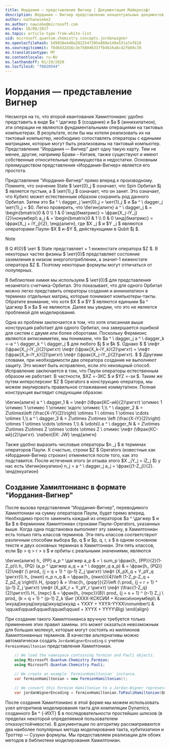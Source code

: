 ```yaml
---
title: Иордания — представление Вигнер | Документация Майкрософт
description: Иордания — Вигнер представление концептуальных документов
author: nathanwiebe2
ms.author: nawiebe@microsoft.com
ms.date: 10/09/2017
ms.topic: article-type-from-white-list
uid: microsoft.quantum.chemistry.concepts.jordanwigner
ms.openlocfilehash: 5d9038e440a2022547395e889e149a531a7ef818
ms.sourcegitcommit: f8d6d32d16c3e758046337fb4b16a8c42fb04c39
ms.translationtype: MT
ms.contentlocale: ru-RU
ms.lasthandoff: 01/29/2020
ms.locfileid: "76820544"
---
```

# <a name="jordan-wigner-representation"></a>Иордания — представление Вигнер

Несмотря на то, что второй квантования Хамилтонианс удобно представить в виде $a ^ \дагжер $ (создание) и $a $ (аннихилатион), эти операции не являются фундаментальными операциями на тактовых компьютерах.
В результате, если бы мы хотели реализовать их на тактовый компьютер, необходимо сопоставлять операторы с едиными матрицами, которые могут быть реализованы на тактовый компьютер.
Представление "Иордания — Вигнер" дает одну такую карту.
Тем не менее, другие, например Брави – Китаев, также существуют и имеют собственные относительные преимущества и недостатки.
Основным преимуществом представления «Иордания-Вигнер» является его простота.

Представление "Иордания-Вигнер" прямо вперед к производному.
Помните, что значение State $ \кет{0}_j $ означает, что Spin Орбитал $j $ является пустым, а $ \кет{1}_j $ означает, что он занят.
Это означает, что Кубитс может естественным образом сохранить род данного Орбитал.
Затем это $a ^ \ dagger_j \кет{0}_j = \кет{1}_j $ и $a ^ \ dagger_j \кет{1}_j = $0.
Легко проверить, что \бегин{алигн} a ^ \ dagger_j & = \begin{bmatrix}0 & 0 \\\ 1 & 0 \енд{бматрикс} = \фрак{X_j-iY_j}{2}\нонумбер\\\\ a_j & = \begin{bmatrix}0 & 1 \\\ 0 & 0 \енд{бматрикс} = \фрак{X_j + iY_j}{2}, \енд{алигн}, где $X _j $ и $Y _j $ являются операторами Паули-$X $ и-$Y $, действующими в Qubit $j $.

>[!NOTE]
> В Q #{0}$ \кет $ State представляет + 1 еиженстате оператора $Z $. В некоторых частях физикы $ \кет{0}$ представляет состояние заземления в низком энергопотреблении, а значит-1 еиженстате оператора $Z $. Поэтому некоторые формулы могут отличаться от популярных.

В библиотеке химия мы используем $ \кет{0}$ для представления незанятого счетчика-Орбитал.
Это показывает, что для одного Орбитал можно легко представить операторы создания и аннихилатион в терминах отдельных матриц, которые понимают компьютеры-такты.
Обратите внимание, что хотя $X $ и $Y $ являются едиными $a ^ \дагжер $ и $a $ не являются.
Далее мы увидим, что это не является проблемой для моделирования.

Одна из проблем заключается в том, что хотя описанная выше конструкция работает для одного Орбитал, она завершается ошибкой для систем с двумя или более оборотами.
Поскольку Фермионс являются антисимметик, мы понимаем, что $a ^ \ dagger_j a ^ \ dagger_k =-a ^ \ dagger_k ^ \ dagger_j $ для любого $j $ и $k $.
Однако $ $ \лефт (\фрак{X_j-iY_j}{2}\ригхт) \лефт (\фрак{X_k-iY_k}{2}\ригхт) = \лефт (\фрак{X_k-iY_k}{2}\ригхт) \лефт (\фрак{X_j-iY_j}{2}\ригхт).
$ $ Другими словами, при необходимости два оператора создания не выполняют защиту.
Это может быть исправлено, если это неизящный способ.
Исправление заключается в том, что Паули операторы естественным образом не работает.
В частности, $XZ =-ЗКС $ и $YZ =-зи $.
Таким же путем интерсперсинг $Z $ Operators в конструкцию оператора, мы можем эмулировать правильное сглаживание коммутатион.
Полная конструкция выглядит следующим образом: 

\бегин{алигн} a ^ \ dagger_1 & = \лефт (\Фрак{КС-ий}{2}\ригхт) \отимес 1 \отимес 1 \отимес 1 \отимес \кдотс \отимес 1,\\\\ ^ \ dagger_2 & = Z\otimes\left (\frac{X-iY}{2}\right) \otimes 1 \ otimes 1 \otimes \cdots \otimes 1,\\\\ a ^ \ dagger_3 & = Z\otimes Z\otimes \left (\frac{X-iY}{2}\right) \otimes 1 \otimes \cdots \otimes 1,\\\\ & \vdots\\\\ a ^ \ dagger_N & = Z\otimes Z\otimes Z\otimes Z \otimes \cdots \otimes Z \ отимес \лефт (\Фрак{КС-ий}{2}\ригхт). \лабел{ЕК: JW} \енд{алигн}

Также удобно выразить числовые операторы $n _j $ в терминах операторов Паули.
К счастью, строки $Z $ Operators (известные как «Иордания-Вигнер строки») отменяются после того, как это подставится.
После истечения этого (и отзыва этого $X _jY_j = iZ_j $) у нас есть \бегин{екуатион} n_j = a ^ \ dagger_j a_j = \фрак{(1-Z_j)}{2}.
\енд{екуатион}


## <a name="constructing-hamiltonians-in-jordan-wigner-representation"></a>Создание Хамилтонианс в формате "Иордания-Вигнер"

После вызова представления "Иордания-Вигнер", переводимого Хамилтониан на сумму операторов Паули, будет прямо вперед.
Необходимо просто заменить каждый из операторов $a ^ \дагжер $ и $a $ в Фермионик Хамилтониан строками Паули-Operators, указанных выше.
Когда одна подстановка выполняет эту замену, в Хамилтониан есть только пять классов терминов.
Эти пять классов соответствуют различным способам выбора $p, q $ и $p, q, r, s $ в одном основном тексте и двух основных терминах в Хамилтониан.
Эти пять классов, если $p > q > r > s $ и орбиты с реальными значениями, являются

\бегин{алигн} h_ {PP} a_p ^ \дагжер a_p & = \ sum_p \фрак{h_ {PP}}{2}(1-Z_p)\\\\ h_ {PQ} (a_p ^ \дагжер a_q + a ^ \ dagger_q a_p) & = \фрак{h_ {PQ}}{2}\лефт (\ prod_ {j = q + 1} ^ {p-1} Z_j \ригхт) \лефт (X_pX_q + Y_pY_q \ригхт)\\\\ h_ {пккп} n_p n_q & = \фрак{h_ {пккп}}{4}\left (1-Z_p-Z_q + Z_pZ_q \right)\\\\ H_ {pqqr} & = \frac{h_ {pqqr}}{2}\left (\ prod_ {j = r + 1} ^ {p-1} Z_j \ригхт) \лефт (X_pX_r + Y_pY_r \ригхт) \лефт (\frac{1-Z_q}{2}\ригхт)\\\\ H_ {пкрс} & = \фрак{h_ {пкрс}}{8}\ prod_ {j = s + 1} ^ {r-1} Z_j \ prod_ {k = q + 1} ^ {p-1} Z_k \Биг (XXXX-КСКСИИ + Ксикси\нонумбер\\\\ & \ккуад\ккуад\ккуад\ккуад\ккуад + YXXY + YXYX-YYXX\nonumber\\\\ & \qquad\qquad\qquad\qquad\qquad + XYYX + YYYY\Big) \end{align}

При создании такого Хамилтонианса вручную требуется только применение этих правил замены. это может оказаться невозможным для больших молекул, которые могут состоять из миллионов Хамилтонианных терминов.
В качестве альтернативы можно автоматически создать `JordanWignerEncoding` с учетом `FermionHamiltonian` представления Хамилтониан.

```csharp
    // We load the namespace containing fermion and Pauli objects. 
    using Microsoft.Quantum.Chemistry.Fermion;
    using Microsoft.Quantum.Chemistry.Pauli;
    
    // We create an example `FermionHamiltonian` instance.
    var fermionHamiltonian = new FermionHamiltonian();

    // We convert this Fermion Hamiltonian to a Jordan-Wigner representation.
    var jordanWignerEncoding = fermionHamiltonian.ToPauliHamiltonian(QubitEncoding.JordanWigner);
```

После создания Хамилтонианс в этой форме мы можем использовать узел алгоритмов моделирования такта для компиляции Dynamics, созданного $e ^ {-ИХТ} $ в последовательности простейших шлюзов (в пределах некоторой определяемой пользователем отказоустойчивости).
В документации по алгоритму рассматриваются два наиболее популярных метода моделирования такта, кубитизатион и Троттер — Сузуки формулы. Мы предоставляем реализации для обоих методов в библиотеке моделирования Хамилтониан.
